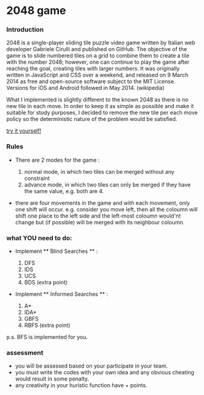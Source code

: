 # 2048 game

### Introduction

2048 is a single-player sliding tile puzzle video game written by Italian web developer Gabriele Cirulli and published on GitHub. The objective of the game is to slide numbered tiles on a grid to combine them to create a tile with the number 2048; however, one can continue to play the game after reaching the goal, creating tiles with larger numbers. It was originally written in JavaScript and CSS over a weekend, and released on 9 March 2014 as free and open-source software subject to the MIT License. Versions for iOS and Android followed in May 2014. (wikipedia)

What I implemented is slightly different to the known 2048 as there is no new tile in each move. In order to keep it as simple as possible and make it suitable for study purposes, I decided to 
remove the new tile per each move policy so the deterministic nature of the problem would be satisfied.

[try it yourself!](https://play2048.co/)

### Rules

* There are 2 modes for the game :
  1. normal mode, in which two tiles can be merged without any constraint
  2. advance mode, in which two tiles can only be merged if they have the same value, e.g. both are 4.
  
* there are four movements in the game and with each movement, only one shift will occur.
  e.g. consider you move left, then all the coloumn will shift one place to the left side and the left-most coloumn would'nt change but (if possible) will be merged with its neighbour coloumn.

### what YOU need to do:

* Implement ** Blind Searches ** :
  1. DFS
  2. IDS
  3. UCS
  4. BDS (extra point)
  
* Implement ** Informed Searches ** :
  1. A*
  2. IDA*
  3. GBFS
  4. RBFS (extra point)

p.s. BFS is implemented for you.

### assessment

* you will be assessed based on your participate in your team.
* you must write the codes with your own idea and any obvious cheating would result in some penalty.
* any creativity in your huristic function have + points.
 
